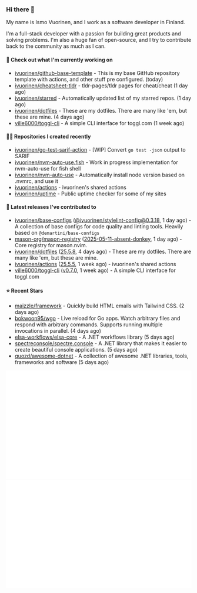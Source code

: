 
### Hi there 👋

My name is Ismo Vuorinen, and I work as a software developer in Finland.

I'm a full-stack developer with a passion for building great products and solving problems.
I'm also a huge fan of open-source, and I try to contribute back to the community as much as I can.

#### 👷 Check out what I'm currently working on

- [ivuorinen/github-base-template](https://github.com/ivuorinen/github-base-template) - This is my base GitHub repository template with actions, and other stuff pre configured. (today)
- [ivuorinen/cheatsheet-tldr](https://github.com/ivuorinen/cheatsheet-tldr) - tldr-pages/tldr pages for cheat/cheat (1 day ago)
- [ivuorinen/starred](https://github.com/ivuorinen/starred) - Automatically updated list of my starred repos. (1 day ago)
- [ivuorinen/dotfiles](https://github.com/ivuorinen/dotfiles) - These are my dotfiles. There are many like &#39;em, but these are mine. (4 days ago)
- [ville6000/toggl-cli](https://github.com/ville6000/toggl-cli) - A simple CLI interface for toggl.com (1 week ago)

#### 👨‍💻 Repositories I created recently

- [ivuorinen/go-test-sarif-action](https://github.com/ivuorinen/go-test-sarif-action) - [WIP] Convert `go test -json` output to SARIF
- [ivuorinen/nvm-auto-use.fish](https://github.com/ivuorinen/nvm-auto-use.fish) - Work in progress implementation for nvm-auto-use for fish shell
- [ivuorinen/nvm-auto-use](https://github.com/ivuorinen/nvm-auto-use) - Automatically install node version based on .nvmrc, and use it
- [ivuorinen/actions](https://github.com/ivuorinen/actions) - ivuorinen&#39;s shared actions
- [ivuorinen/uptime](https://github.com/ivuorinen/uptime) - Public uptime checker for some of my sites

#### 🚀 Latest releases I've contributed to

- [ivuorinen/base-configs](https://github.com/ivuorinen/base-configs) ([@ivuorinen/stylelint-config@0.3.18](https://github.com/ivuorinen/base-configs/releases/tag/%40ivuorinen/stylelint-config%400.3.18), 1 day ago) - A collection of base configs for code quality and linting tools. Heavily based on `@demartini/base-configs`
- [mason-org/mason-registry](https://github.com/mason-org/mason-registry) ([2025-05-11-absent-donkey](https://github.com/mason-org/mason-registry/releases/tag/2025-05-11-absent-donkey), 1 day ago) - Core registry for mason.nvim.
- [ivuorinen/dotfiles](https://github.com/ivuorinen/dotfiles) ([25.5.8](https://github.com/ivuorinen/dotfiles/releases/tag/25.5.8), 4 days ago) - These are my dotfiles. There are many like &#39;em, but these are mine.
- [ivuorinen/actions](https://github.com/ivuorinen/actions) ([25.5.5](https://github.com/ivuorinen/actions/releases/tag/25.5.5), 1 week ago) - ivuorinen&#39;s shared actions
- [ville6000/toggl-cli](https://github.com/ville6000/toggl-cli) ([v0.7.0](https://github.com/ville6000/toggl-cli/releases/tag/v0.7.0), 1 week ago) - A simple CLI interface for toggl.com

#### ⭐ Recent Stars

- [maizzle/framework](https://github.com/maizzle/framework) - Quickly build HTML emails with Tailwind CSS. (2 days ago)
- [bokwoon95/wgo](https://github.com/bokwoon95/wgo) - Live reload for Go apps. Watch arbitrary files and respond with arbitrary commands. Supports running multiple invocations in parallel. (4 days ago)
- [elsa-workflows/elsa-core](https://github.com/elsa-workflows/elsa-core) - A .NET workflows library (5 days ago)
- [spectreconsole/spectre.console](https://github.com/spectreconsole/spectre.console) - A .NET library that makes it easier to create beautiful console applications. (5 days ago)
- [quozd/awesome-dotnet](https://github.com/quozd/awesome-dotnet) - A collection of awesome .NET libraries, tools, frameworks and software (5 days ago)



<picture>
  <source srcset="https://raw.githubusercontent.com/ivuorinen/github-stats/master/generated/overview.svg#gh-dark-mode-only" media="(prefers-color-scheme: dark)" />
  <img src="https://raw.githubusercontent.com/ivuorinen/github-stats/master/generated/overview.svg#gh-light-mode-only" alt="Overview of my activity" />
</picture>
<picture>
  <source srcset="https://raw.githubusercontent.com/ivuorinen/github-stats/master/generated/languages.svg#gh-dark-mode-only" media="(prefers-color-scheme: dark)" />
  <img src="https://raw.githubusercontent.com/ivuorinen/github-stats/master/generated/languages.svg#gh-light-mode-only" alt="Languages I have been using" />
</picture>



